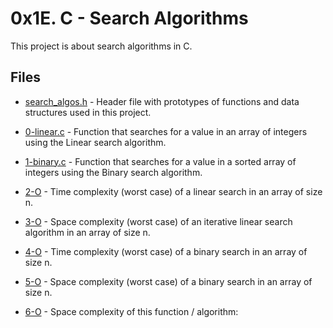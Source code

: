 # 0x1E. C - Search Algorithms

This project is about search algorithms in C.

## Files

- [search_algos.h](./search_algos.h) - Header file with prototypes of functions and data structures used in this project.

- [0-linear.c](./0-linear.c) - Function that searches for a value in an array of integers using the Linear search algorithm.

- [1-binary.c](./1-binary.c) - Function that searches for a value in a sorted array of integers using the Binary search algorithm.

- [2-O](./2-O) - Time complexity (worst case) of a linear search in an array of size n.

- [3-O](./3-O) - Space complexity (worst case) of an iterative linear search algorithm in an array of size n.

- [4-O](./4-O) - Time complexity (worst case) of a binary search in an array of size n.

- [5-O](./5-O) - Space complexity (worst case) of a binary search in an array of size n.

- [6-O](./6-O) - Space complexity of this function / algorithm:
